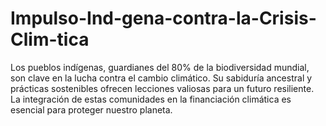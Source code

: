 # Impulso-Ind-gena-contra-la-Crisis-Clim-tica
Los pueblos indígenas, guardianes del 80% de la biodiversidad mundial, son clave en la lucha contra el cambio climático. Su sabiduría ancestral y prácticas sostenibles ofrecen lecciones valiosas para un futuro resiliente. La integración de estas comunidades en la financiación climática es esencial para proteger nuestro planeta. 

